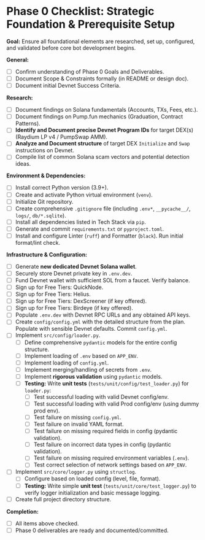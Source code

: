 # Phase 0 Checklist: Strategic Foundation & Prerequisite Setup

**Goal:** Ensure all foundational elements are researched, set up, configured, and validated before core bot development begins.

**General:**

*   [ ] Confirm understanding of Phase 0 Goals and Deliverables.
*   [ ] Document Scope & Constraints formally (in README or design doc).
*   [ ] Document initial Devnet Success Criteria.

**Research:**

*   [ ] Document findings on Solana fundamentals (Accounts, TXs, Fees, etc.).
*   [ ] Document findings on Pump.fun mechanics (Graduation, Contract Patterns).
*   [ ] **Identify and Document precise Devnet Program IDs** for target DEX(s) (Raydium LP v4 / PumpSwap AMM).
*   [ ] **Analyze and Document structure** of target DEX `Initialize` and `Swap` instructions on Devnet.
*   [ ] Compile list of common Solana scam vectors and potential detection ideas.

**Environment & Dependencies:**

*   [ ] Install correct Python version (3.9+).
*   [ ] Create and activate Python virtual environment (`venv`).
*   [ ] Initialize Git repository.
*   [ ] Create comprehensive `.gitignore` file (including `.env*`, `__pycache__/`, `logs/`, `db/*.sqlite`).
*   [ ] Install all dependencies listed in Tech Stack via `pip`.
*   [ ] Generate and commit `requirements.txt` or `pyproject.toml`.
*   [ ] Install and configure Linter (`ruff`) and Formatter (`black`). Run initial format/lint check.

**Infrastructure & Configuration:**

*   [ ] Generate **new dedicated Devnet Solana wallet**.
*   [ ] Securely store Devnet private key in `.env.dev`.
*   [ ] Fund Devnet wallet with sufficient SOL from a faucet. Verify balance.
*   [ ] Sign up for Free Tiers: QuickNode.
*   [ ] Sign up for Free Tiers: Helius.
*   [ ] Sign up for Free Tiers: DexScreener (if key offered).
*   [ ] Sign up for Free Tiers: Birdeye (if key offered).
*   [ ] Populate `.env.dev` with Devnet RPC URLs and any obtained API keys.
*   [ ] Create `config/config.yml` with the detailed structure from the plan. Populate with sensible Devnet defaults. Commit `config.yml`.
*   [ ] Implement `src/config/loader.py`.
    *   [ ] Define comprehensive `pydantic` models for the entire config structure.
    *   [ ] Implement loading of `.env` based on `APP_ENV`.
    *   [ ] Implement loading of `config.yml`.
    *   [ ] Implement merging/handling of secrets from `.env`.
    *   [ ] Implement **rigorous validation** using `pydantic` models.
    *   [ ] **Testing:** Write **unit tests** (`tests/unit/config/test_loader.py`) for `loader.py`:
        *   [ ] Test successful loading with valid Devnet config/env.
        *   [ ] Test successful loading with valid Prod config/env (using dummy prod env).
        *   [ ] Test failure on missing `config.yml`.
        *   [ ] Test failure on invalid YAML format.
        *   [ ] Test failure on missing required fields in config (pydantic validation).
        *   [ ] Test failure on incorrect data types in config (pydantic validation).
        *   [ ] Test failure on missing required environment variables (`.env`).
        *   [ ] Test correct selection of network settings based on `APP_ENV`.
*   [ ] Implement `src/core/logger.py` using `structlog`.
    *   [ ] Configure based on loaded config (level, file, format).
    *   [ ] **Testing:** Write simple **unit test** (`tests/unit/core/test_logger.py`) to verify logger initialization and basic message logging.
*   [ ] Create full project directory structure.

**Completion:**

*   [ ] All items above checked.
*   [ ] Phase 0 deliverables are ready and documented/committed.